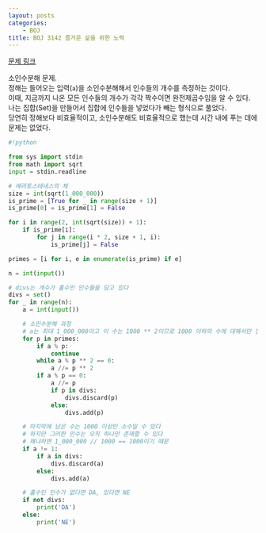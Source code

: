 ```yaml
---
layout: posts
categories:
    - BOJ
title: BOJ 3142 즐거운 삶을 위한 노력
---
```


[문제 링크](https://www.acmicpc.net/problem/3142)

소인수분해 문제.  
정해는 들어오는 입력(`a`)을 소인수분해해서 인수들의 개수를 측정하는 것이다.  
이때, 지금까지 나온 모든 인수들의 개수가 각각 짝수이면 완전제곱수임을 알 수 있다.  
나는 집합(Set)을 만들어서 집합에 인수들을 넣었다가 빼는 형식으로 풀었다.  
당연히 정해보다 비효율적이고, 소인수분해도 비효율적으로 했는데 시간 내에 푸는 데에 문제는 없었다.

```python
#!python

from sys import stdin
from math import sqrt
input = stdin.readline

# 에라토스테네스의 체
size = int(sqrt(1_000_000))
is_prime = [True for _ in range(size + 1)]
is_prime[0] = is_prime[1] = False

for i in range(2, int(sqrt(size)) + 1):
    if is_prime[i]:
        for j in range(i * 2, size + 1, i):
            is_prime[j] = False

primes = [i for i, e in enumerate(is_prime) if e]

n = int(input())

# divs는 개수가 홀수인 인수들을 담고 있다
divs = set()
for _ in range(n):
    a = int(input())

    # 소인수분해 과정
    # a는 최대 1_000_000이고 이 수는 1000 ** 2이므로 1000 이하의 수에 대해서만 진행한다
    for p in primes:
        if a % p:
            continue
        while a % p ** 2 == 0:
            a //= p ** 2
        if a % p == 0:
            a //= p
            if p in divs:
                divs.discard(p)
            else:
                divs.add(p)

    # 마지막에 남은 수는 1000 이상인 소수일 수 있다
    # 하지만 그러한 인수는 오직 하나만 존재할 수 있다
    # 왜냐하면 1_000_000 // 1000 == 1000이기 때문
    if a != 1:
        if a in divs:
            divs.discard(a)
        else:
            divs.add(a)

    # 홀수인 인수가 없다면 DA, 있다면 NE
    if not divs:
        print('DA')
    else:
        print('NE')
```
